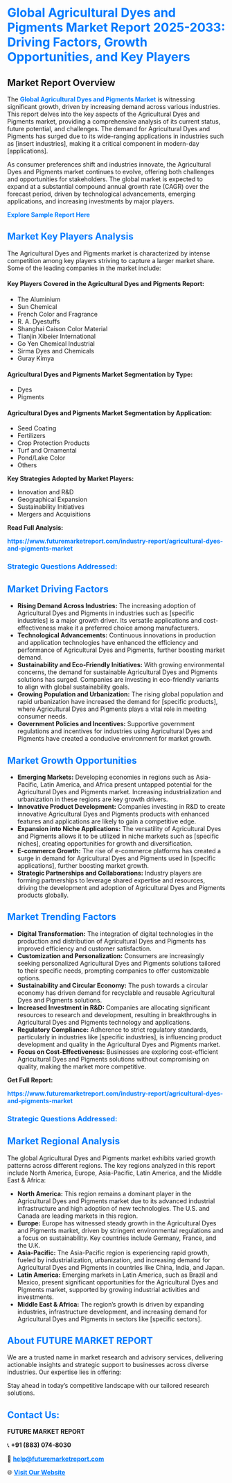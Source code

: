 <h1 style="color: #007BFF;">Global Agricultural Dyes and Pigments Market Report 2025-2033: Driving Factors, Growth Opportunities, and Key Players</h1>

<section id="overview">
<h2>Market Report Overview</h2>
<p>The <a href="https://www.futuremarketreport.com/industry-report/agricultural-dyes-and-pigments-market" style="color: #007BFF; text-decoration: none;"><strong>Global Agricultural Dyes and Pigments Market</strong></a> is witnessing significant growth, driven by increasing demand across various industries. This report delves into the key aspects of the Agricultural Dyes and Pigments market, providing a comprehensive analysis of its current status, future potential, and challenges. The demand for Agricultural Dyes and Pigments has surged due to its wide-ranging applications in industries such as [insert industries], making it a critical component in modern-day [applications].</p>
<p>As consumer preferences shift and industries innovate, the Agricultural Dyes and Pigments market continues to evolve, offering both challenges and opportunities for stakeholders. The global market is expected to expand at a substantial compound annual growth rate (CAGR) over the forecast period, driven by technological advancements, emerging applications, and increasing investments by major players.</p>
</section>

<section id="overview">
<p><a href="https://www.futuremarketreport.com/request-sample/reportId=31155" style="color: #007BFF; text-decoration: none;"><strong>Explore Sample Report Here</strong></a></p>
</section>

<section id="key-players">
<h2 style="color: #007BFF;">Market Key Players Analysis</h2>
<p>The Agricultural Dyes and Pigments market is characterized by intense competition among key players striving to capture a larger market share. Some of the leading companies in the market include:</p>
<h4>Key Players Covered in the Agricultural Dyes and Pigments Report:</h4>
<ul><li>The Aluminium</li><li>Sun Chemical</li><li>French Color and Fragrance</li><li>R. A. Dyestuffs</li><li>Shanghai Caison Color Material</li><li>Tianjin Xibeier International</li><li>Go Yen Chemical Industrial</li><li>Sirma Dyes and Chemicals</li><li>Guray Kimya</li></ul>
<h4>Agricultural Dyes and Pigments Market Segmentation by Type:</h4>
<ul><li>Dyes</li><li>Pigments</li></ul>

<h4>Agricultural Dyes and Pigments Market Segmentation by Application:</h4>
<ul><li>Seed Coating</li><li>Fertilizers</li><li>Crop Protection Products</li><li>Turf and Ornamental</li><li>Pond/Lake Color</li><li>Others</li></ul>
<p><strong>Key Strategies Adopted by Market Players:</strong></p>
<ul>
<li>Innovation and R&D</li>
<li>Geographical Expansion</li>
<li>Sustainability Initiatives</li>
<li>Mergers and Acquisitions</li>
</ul>
</section>

<section>
<p><strong>Read Full Analysis: </strong></p><a href="https://www.futuremarketreport.com/industry-report/agricultural-dyes-and-pigments-market" style="color: #007BFF; text-decoration: none;"><strong>https://www.futuremarketreport.com/industry-report/agricultural-dyes-and-pigments-market</strong></a>
<h3 style="color: #007BFF;">Strategic Questions Addressed:</h3>
</section>

<section id="driving-factors">
<h2 style="color: #007BFF;">Market Driving Factors</h2>
<ul>
<li><strong>Rising Demand Across Industries:</strong> The increasing adoption of Agricultural Dyes and Pigments in industries such as [specific industries] is a major growth driver. Its versatile applications and cost-effectiveness make it a preferred choice among manufacturers.</li>
<li><strong>Technological Advancements:</strong> Continuous innovations in production and application technologies have enhanced the efficiency and performance of Agricultural Dyes and Pigments, further boosting market demand.</li>
<li><strong>Sustainability and Eco-Friendly Initiatives:</strong> With growing environmental concerns, the demand for sustainable Agricultural Dyes and Pigments solutions has surged. Companies are investing in eco-friendly variants to align with global sustainability goals.</li>
<li><strong>Growing Population and Urbanization:</strong> The rising global population and rapid urbanization have increased the demand for [specific products], where Agricultural Dyes and Pigments plays a vital role in meeting consumer needs.</li>
<li><strong>Government Policies and Incentives:</strong> Supportive government regulations and incentives for industries using Agricultural Dyes and Pigments have created a conducive environment for market growth.</li>
</ul>
</section>

<section id="growth-opportunities">
<h2 style="color: #007BFF;">Market Growth Opportunities</h2>
<ul>
<li><strong>Emerging Markets:</strong> Developing economies in regions such as Asia-Pacific, Latin America, and Africa present untapped potential for the Agricultural Dyes and Pigments market. Increasing industrialization and urbanization in these regions are key growth drivers.</li>
<li><strong>Innovative Product Development:</strong> Companies investing in R&D to create innovative Agricultural Dyes and Pigments products with enhanced features and applications are likely to gain a competitive edge.</li>
<li><strong>Expansion into Niche Applications:</strong> The versatility of Agricultural Dyes and Pigments allows it to be utilized in niche markets such as [specific niches], creating opportunities for growth and diversification.</li>
<li><strong>E-commerce Growth:</strong> The rise of e-commerce platforms has created a surge in demand for Agricultural Dyes and Pigments used in [specific applications], further boosting market growth.</li>
<li><strong>Strategic Partnerships and Collaborations:</strong> Industry players are forming partnerships to leverage shared expertise and resources, driving the development and adoption of Agricultural Dyes and Pigments products globally.</li>
</ul>
</section>

<section id="trending-factors">
<h2 style="color: #007BFF;">Market Trending Factors</h2>
<ul>
<li><strong>Digital Transformation:</strong> The integration of digital technologies in the production and distribution of Agricultural Dyes and Pigments has improved efficiency and customer satisfaction.</li>
<li><strong>Customization and Personalization:</strong> Consumers are increasingly seeking personalized Agricultural Dyes and Pigments solutions tailored to their specific needs, prompting companies to offer customizable options.</li>
<li><strong>Sustainability and Circular Economy:</strong> The push towards a circular economy has driven demand for recyclable and reusable Agricultural Dyes and Pigments solutions.</li>
<li><strong>Increased Investment in R&D:</strong> Companies are allocating significant resources to research and development, resulting in breakthroughs in Agricultural Dyes and Pigments technology and applications.</li>
<li><strong>Regulatory Compliance:</strong> Adherence to strict regulatory standards, particularly in industries like [specific industries], is influencing product development and quality in the Agricultural Dyes and Pigments market.</li>
<li><strong>Focus on Cost-Effectiveness:</strong> Businesses are exploring cost-efficient Agricultural Dyes and Pigments solutions without compromising on quality, making the market more competitive.</li>
</ul>
</section>

<section>
<p><strong>Get Full Report: </strong></p><a href="https://www.futuremarketreport.com/industry-report/agricultural-dyes-and-pigments-market" style="color: #007BFF; text-decoration: none;"><strong>https://www.futuremarketreport.com/industry-report/agricultural-dyes-and-pigments-market</strong></a>
<h3 style="color: #007BFF;">Strategic Questions Addressed:</h3>
</section>


<section id="regional-analysis">
<h2 style="color: #007BFF;">Market Regional Analysis</h2>
<p>The global Agricultural Dyes and Pigments market exhibits varied growth patterns across different regions. The key regions analyzed in this report include North America, Europe, Asia-Pacific, Latin America, and the Middle East & Africa:</p>
<ul>
<li><strong>North America:</strong> This region remains a dominant player in the Agricultural Dyes and Pigments market due to its advanced industrial infrastructure and high adoption of new technologies. The U.S. and Canada are leading markets in this region.</li>
<li><strong>Europe:</strong> Europe has witnessed steady growth in the Agricultural Dyes and Pigments market, driven by stringent environmental regulations and a focus on sustainability. Key countries include Germany, France, and the U.K.</li>
<li><strong>Asia-Pacific:</strong> The Asia-Pacific region is experiencing rapid growth, fueled by industrialization, urbanization, and increasing demand for Agricultural Dyes and Pigments in countries like China, India, and Japan.</li>
<li><strong>Latin America:</strong> Emerging markets in Latin America, such as Brazil and Mexico, present significant opportunities for the Agricultural Dyes and Pigments market, supported by growing industrial activities and investments.</li>
<li><strong>Middle East & Africa:</strong> The region’s growth is driven by expanding industries, infrastructure development, and increasing demand for Agricultural Dyes and Pigments in sectors like [specific sectors].</li>
</ul>
</section>

<footer>
<h2 style="color: #007BFF;">About FUTURE MARKET REPORT</h2>
<p>We are a trusted name in market research and advisory services, delivering actionable insights and strategic support to businesses across diverse industries. Our expertise lies in offering:</p>

<p>Stay ahead in today’s competitive landscape with our tailored research solutions.</p>

<h2 style="color: #007BFF;">Contact Us:</h2>
<p><strong>FUTURE MARKET REPORT</strong></p>
<p>📞 <strong>+91 (883) 074-8030</strong></p>
<p>📧 <strong><a href="mailto:help@futuremarketreport.com" style="color: #007BFF;">help@futuremarketreport.com</a></strong></p>
<p>🌐 <strong><a href="https://www.futuremarketreport.com/" style="color: #007BFF;">Visit Our Website</a></strong></p>
</footer>